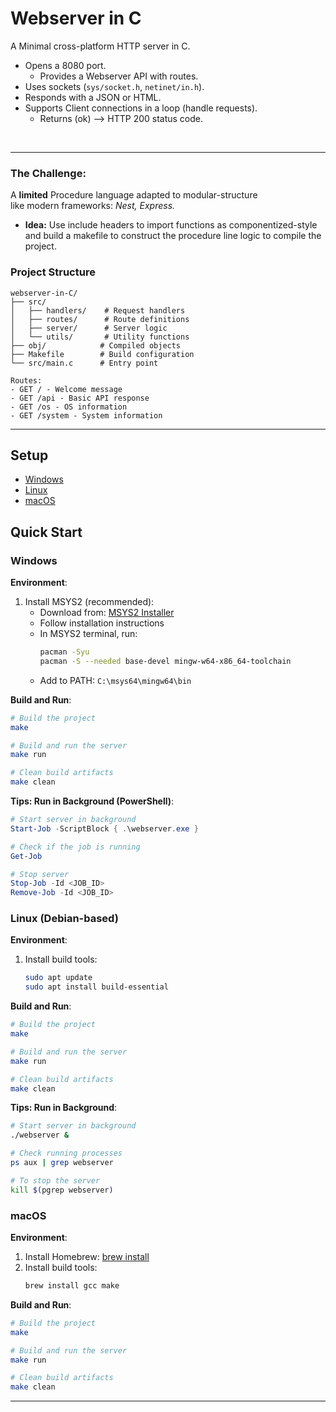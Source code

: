 # Webserver in C
A Minimal cross-platform HTTP server in C. <br/>
- Opens a 8080 port.
  - Provides a Webserver API with routes.
- Uses sockets (`sys/socket.h`, `netinet/in.h`). 
- Responds with a JSON or HTML.
- Supports Client connections in a loop (handle requests).<br/> 
  - Returns (ok) --> HTTP 200 status code.
<br/>  

---  

### The Challenge: 
A <b>limited</b> Procedure language adapted to modular-structure <br/> 
like modern frameworks: <i>Nest, Express.</i>

- <b>Idea:</b> Use include headers to import functions as componentized-style and build a makefile to construct the procedure line logic to compile the project.



### Project Structure
```
webserver-in-C/
├── src/
│   ├── handlers/    # Request handlers
│   ├── routes/      # Route definitions
│   ├── server/      # Server logic
│   └── utils/       # Utility functions
├── obj/            # Compiled objects
├── Makefile        # Build configuration
└── src/main.c      # Entry point

Routes:
- GET / - Welcome message
- GET /api - Basic API response
- GET /os - OS information
- GET /system - System information
```

---

## Setup
- [Windows](#windows)
- [Linux](#linux-debian-based)
- [macOS](#macos)

## Quick Start

### Windows
**Environment**:
1. Install MSYS2 (recommended):
   - Download from: [MSYS2 Installer](https://github.com/msys2/msys2-installer)
   - Follow installation instructions
   - In MSYS2 terminal, run:
     ```bash
     pacman -Syu
     pacman -S --needed base-devel mingw-w64-x86_64-toolchain
     ```
   - Add to PATH: `C:\msys64\mingw64\bin`

**Build and Run**:
```bash
# Build the project
make

# Build and run the server
make run

# Clean build artifacts
make clean
```

**Tips: Run in Background (PowerShell)**:
```powershell
# Start server in background
Start-Job -ScriptBlock { .\webserver.exe }

# Check if the job is running
Get-Job

# Stop server
Stop-Job -Id <JOB_ID>
Remove-Job -Id <JOB_ID>
```

### Linux (Debian-based)
**Environment**:
1. Install build tools:
   ```bash
   sudo apt update
   sudo apt install build-essential
   ```

**Build and Run**:
```bash
# Build the project
make

# Build and run the server
make run

# Clean build artifacts
make clean
```

**Tips: Run in Background**:
```bash
# Start server in background
./webserver &

# Check running processes
ps aux | grep webserver

# To stop the server
kill $(pgrep webserver)
```

### macOS
**Environment**:
1. Install Homebrew: [brew install](https://brew.sh)
2. Install build tools:
   ```bash
   brew install gcc make
   ```

**Build and Run**:
```bash
# Build the project
make

# Build and run the server
make run

# Clean build artifacts
make clean
```

---

